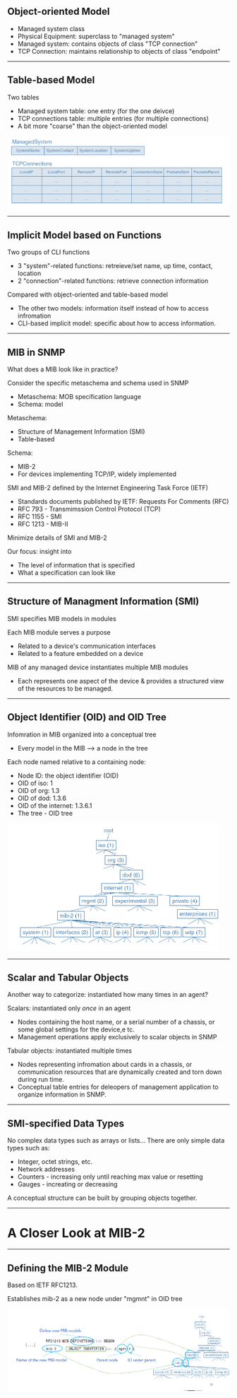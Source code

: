 ## Object-oriented Model

- Managed system class
- Physical Equipment: superclass to "managed system"
- Managed system: contains objects of class "TCP connection"
- TCP Connection: maintains relationship to objects of class "endpoint"

----

## Table-based Model

Two tables
- Managed system table: one entry (for the one deivce)
- TCP connections table: multiple entries (for multiple connections)
- A bit more "coarse" than the object-oriented model

![img](img/1.png)

----

## Implicit Model based on Functions

Two groups of CLI functions
- 3 "system"-related functions: retreieve/set name, up time, contact, location
- 2 "connection"-related functions: retrieve connection information

Compared with object-oriented and table-based model
- The other two models: information itself instead of how to access infromation 
- CLI-based implicit model: specific about how to access information.

----

## MIB in SNMP

What does a MIB look like in practice?

Consider the specific metaschema and schema used in SNMP
- Metaschema: MOB specification language
- Schema: model 

Metaschema:
- Structure of Management Information (SMI)
- Table-based

Schema:
- MIB-2
- For devices implementing TCP/IP, widely implemented

SMI and MIB-2 defined by the Internet Engineering Task Force (IETF)
- Standards documents published by IETF: Requests For Comments (RFC)
- RFC 793 - Transmimssion Control Protocol (TCP)
- RFC 1155 - SMI
- RFC 1213 - MIB-II


Minimize details of SMI and MIB-2

Our focus: insight into
- The level of information that is specified
- What a specification can look like

----

## Structure of Managment Information (SMI)

SMI specifies MIB models in modules 

Each MIB module serves a purpose
- Related to a device's communication interfaces
- Related to a feature embedded on a device

MIB of any managed device instantiates multiple MIB modules
- Each represents one aspect of the device & provides a structured view of the resources to be managed.
----

## Object Identifier (OID) and OID Tree

Infomration in MIB organized into a conceptual tree
- Every model in the MIB --> a node in the tree

Each node named relative to a containing node:
- Node ID: the object identifier (OID)
- OID of iso: 1
- OID of org: 1.3
- OID of dod: 1.3.6
- OID of the internet: 1.3.6.1
- The tree - OID tree

![img](img/2.png)

----

## Scalar and Tabular Objects

Another way to categorize: instantiated how many times in an agent?

Scalars: instantiated only *once* in an agent
- Nodes containing the host name, or a serial number of a chassis, or some global settings for the device,e tc.
- Management operations apply exclusively to scalar objects in SNMP

Tabular objects: instantiated multiple times
- Nodes representing infromation about cards in a chassis, or communication resources that are dynamically created and torn down during run time.
- Conceptual table entries for deleopers of management application to organize information in SNMP.

----

## SMI-specified Data Types

No complex data types such as arrays or lists... There are only simple data types such as:
- Integer, octet strings, etc.
- Network addresses
- Counters - increasing only until reaching max value or resetting
- Gauges - increating or decreasing

A conceptual structure can be built by grouping objects together.

----

# A Closer Look at MIB-2

----

## Defining the MIB-2 Module

Based on IETF RFC1213.

Establishes mib-2 as a new node under "mgmnt" in OID tree 

![img](img/3.png)
